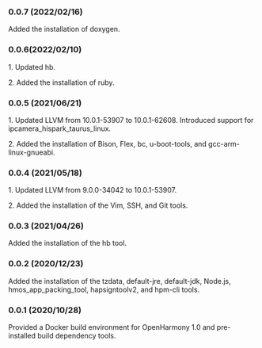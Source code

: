 ### 0.0.7 (2022/02/16)

Added the installation of doxygen.



### 0.0.6(2022/02/10)

1\. Updated hb.

2\. Added the installation of ruby.



### 0.0.5 (2021/06/21)

1\. Updated LLVM from 10.0.1-53907 to 10.0.1-62608. Introduced support for ipcamera\_hispark\_taurus\_linux.

2\. Added the installation of Bison, Flex, bc, u-boot-tools, and gcc-arm-linux-gnueabi.



### 0.0.4 (2021/05/18)

1\. Updated LLVM from 9.0.0-34042 to 10.0.1-53907.

2\. Added the installation of the Vim, SSH, and Git tools.



### 0.0.3 (2021/04/26)

Added the installation of the hb tool.



### 0.0.2 (2020/12/23)

Added the installation of the tzdata, default-jre, default-jdk, Node.js, hmos\_app\_packing\_tool, hapsigntoolv2, and hpm-cli tools.



### 0.0.1 (2020/10/28)

Provided a Docker build environment for OpenHarmony 1.0 and pre-installed build dependency tools.